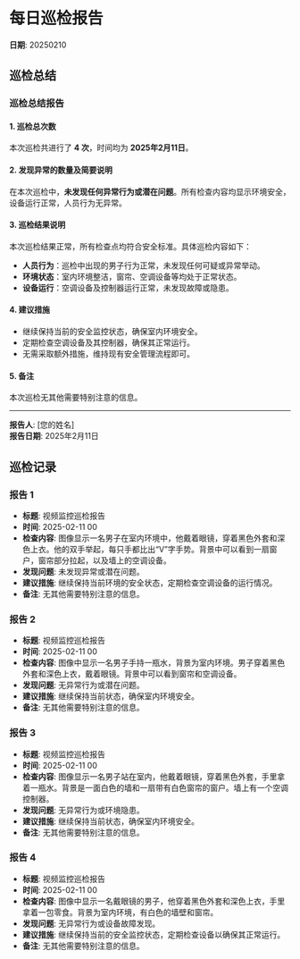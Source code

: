 # 每日巡检报告
**日期**: 20250210

## 巡检总结
### 巡检总结报告

#### 1. 巡检总次数
本次巡检共进行了 **4 次**，时间均为 **2025年2月11日**。

#### 2. 发现异常的数量及简要说明
在本次巡检中，**未发现任何异常行为或潜在问题**。所有检查内容均显示环境安全，设备运行正常，人员行为无异常。

#### 3. 巡检结果说明
本次巡检结果正常，所有检查点均符合安全标准。具体巡检内容如下：
- **人员行为**：巡检中出现的男子行为正常，未发现任何可疑或异常举动。
- **环境状态**：室内环境整洁，窗帘、空调设备等均处于正常状态。
- **设备运行**：空调设备及控制器运行正常，未发现故障或隐患。

#### 4. 建议措施
- 继续保持当前的安全监控状态，确保室内环境安全。
- 定期检查空调设备及其控制器，确保其正常运行。
- 无需采取额外措施，维持现有安全管理流程即可。

#### 5. 备注
本次巡检无其他需要特别注意的信息。

---

**报告人**: [您的姓名]  
**报告日期**: 2025年2月11日

## 巡检记录
### 报告 1
- **标题**: 视频监控巡检报告
- **时间**: 2025-02-11 00
- **检查内容**: 图像显示一名男子在室内环境中，他戴着眼镜，穿着黑色外套和深色上衣。他的双手举起，每只手都比出“V”字手势。背景中可以看到一扇窗户，窗帘部分拉起，以及墙上的空调设备。
- **发现问题**: 未发现异常或潜在问题。
- **建议措施**: 继续保持当前环境的安全状态，定期检查空调设备的运行情况。
- **备注**: 无其他需要特别注意的信息。

### 报告 2
- **标题**: 视频监控巡检报告
- **时间**: 2025-02-11 00
- **检查内容**: 图像中显示一名男子手持一瓶水，背景为室内环境。男子穿着黑色外套和深色上衣，戴着眼镜。背景中可以看到窗帘和空调设备。
- **发现问题**: 无异常行为或潜在问题。
- **建议措施**: 继续保持当前状态，确保室内环境安全。
- **备注**: 无其他需要特别注意的信息。

### 报告 3
- **标题**: 视频监控巡检报告
- **时间**: 2025-02-11 00
- **检查内容**: 图像显示一名男子站在室内，他戴着眼镜，穿着黑色外套，手里拿着一瓶水。背景是一面白色的墙和一扇带有白色窗帘的窗户。墙上有一个空调控制器。
- **发现问题**: 无异常行为或环境隐患。
- **建议措施**: 继续保持当前状态，确保室内环境安全。
- **备注**: 无其他需要特别注意的信息。

### 报告 4
- **标题**: 视频监控巡检报告
- **时间**: 2025-02-11 00
- **检查内容**: 图像中显示一名戴眼镜的男子，他穿着黑色外套和深色上衣，手里拿着一包零食。背景为室内环境，有白色的墙壁和窗帘。
- **发现问题**: 无异常行为或设备故障发现。
- **建议措施**: 继续保持当前的安全监控状态，定期检查设备以确保其正常运行。
- **备注**: 无其他需要特别注意的信息。

